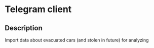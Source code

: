 # Telegram client

## Description

Import data about evacuated cars (and stolen in future) for analyzing